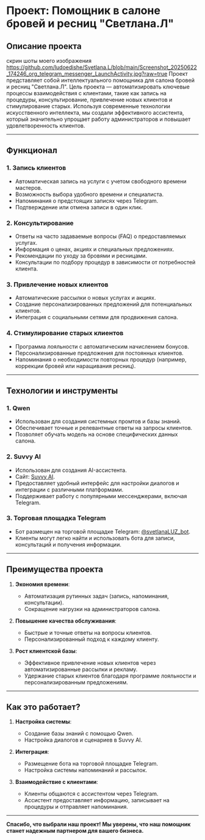 # Проект: Помощник в салоне бровей и ресниц "Светлана.Л"

## Описание проекта
скрин шоты моего изображения https://github.com/ludoedishe/Svetlana.L/blob/main/Screenshot_20250622_174246_org_telegram_messenger_LaunchActivity.jpg?raw=true
Проект представляет собой интеллектуального помощника для салона бровей и ресниц "Светлана.Л". Цель проекта — автоматизировать ключевые процессы взаимодействия с клиентами, такие как запись на процедуры, консультирование, привлечение новых клиентов и стимулирование старых. Используя современные технологии искусственного интеллекта, мы создали эффективного ассистента, который значительно упрощает работу администраторов и повышает удовлетворенность клиентов.

---

## Функционал

### 1. **Запись клиентов**
- Автоматическая запись на услуги с учетом свободного времени мастеров.
- Возможность выбора удобного времени и специалиста.
- Напоминания о предстоящих записях через Telegram.
- Подтверждение или отмена записи в один клик.

### 2. **Консультирование**
- Ответы на часто задаваемые вопросы (FAQ) о предоставляемых услугах.
- Информация о ценах, акциях и специальных предложениях.
- Рекомендации по уходу за бровями и ресницами.
- Консультации по подбору процедур в зависимости от потребностей клиента.

### 3. **Привлечение новых клиентов**
- Автоматические рассылки о новых услугах и акциях.
- Создание персонализированных предложений для потенциальных клиентов.
- Интеграция с социальными сетями для продвижения салона.

### 4. **Стимулирование старых клиентов**
- Программа лояльности с автоматическим начислением бонусов.
- Персонализированные предложения для постоянных клиентов.
- Напоминания о необходимости повторных процедур (например, коррекции бровей или наращивания ресниц).

---

## Технологии и инструменты

### 1. **Qwen**
- Использован для создания системных промтов и базы знаний.
- Обеспечивает точные и релевантные ответы на запросы клиентов.
- Позволяет обучать модель на основе специфических данных салона.

### 2. **Suvvy AI**  
- Использован для создания AI-ассистента.  
- Сайт: [Suvvy AI](https://app.suvvy.ai/).  
- Предоставляет удобный интерфейс для настройки диалогов и интеграции с различными платформами.  
- Поддерживает работу с популярными мессенджерами, включая Telegram.

### 3. **Торговая площадка Telegram**
- Бот размещен на торговой площадке Telegram: [@svetlanaLUZ_bot](https://t.me/svetlanaLUZ_bot).
- Клиенты могут легко найти и использовать бота для записи, консультаций и получения информации.

---

## Преимущества проекта

1. **Экономия времени**:
   - Автоматизация рутинных задач (запись, напоминания, консультации).
   - Сокращение нагрузки на администраторов салона.

2. **Повышение качества обслуживания**:
   - Быстрые и точные ответы на вопросы клиентов.
   - Персонализированный подход к каждому клиенту.

3. **Рост клиентской базы**:
   - Эффективное привлечение новых клиентов через автоматизированные рассылки и рекламу.
   - Удержание старых клиентов благодаря программе лояльности и персонализированным предложениям.

---

## Как это работает?

1. **Настройка системы**:
   - Создание базы знаний с помощью Qwen.
   - Настройка диалогов и сценариев в Suvvy AI.

2. **Интеграция**:
   - Размещение бота на торговой площадке Telegram.
   - Настройка системы напоминаний и рассылок.

3. **Взаимодействие с клиентами**:
   - Клиенты общаются с ассистентом через Telegram.
   - Ассистент предоставляет информацию, записывает на процедуры и отправляет напоминания.

---

**Спасибо, что выбрали наш проект! Мы уверены, что наш помощник станет надежным партнером для вашего бизнеса.**
